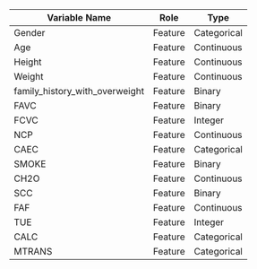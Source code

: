 | Variable Name                | Role    | Type       |
|------------------------------|---------|------------|
| Gender                       | Feature | Categorical|
| Age                          | Feature | Continuous |
| Height                       | Feature | Continuous |
| Weight                       | Feature | Continuous |
| family_history_with_overweight | Feature | Binary   |
| FAVC                         | Feature | Binary    |
| FCVC                         | Feature | Integer   |
| NCP                          | Feature | Continuous|
| CAEC                         | Feature | Categorical|
| SMOKE                        | Feature | Binary    |
| CH2O                         | Feature | Continuous|
| SCC                          | Feature | Binary    |
| FAF                          | Feature | Continuous|
| TUE                          | Feature | Integer   |
| CALC                         | Feature | Categorical|
| MTRANS                       | Feature | Categorical|